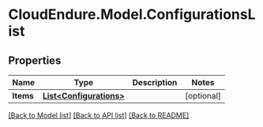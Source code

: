 # CloudEndure.Model.ConfigurationsList
## Properties

Name | Type | Description | Notes
------------ | ------------- | ------------- | -------------
**Items** | [**List&lt;Configurations&gt;**](Configurations.md) |  | [optional] 

[[Back to Model list]](../README.md#documentation-for-models) [[Back to API list]](../README.md#documentation-for-api-endpoints) [[Back to README]](../README.md)

